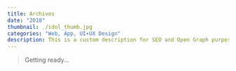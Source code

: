 ```yaml
---
title: Archives
date: "2018"
thumbnail: ./idol_thumb.jpg
categories: "Web, App, UI∙UX Design"
description: This is a custom description for SEO and Open Graph purposes, rather than the default generated excerpt. Simply add a description field to the frontmatter.
---
```


> Getting ready...

